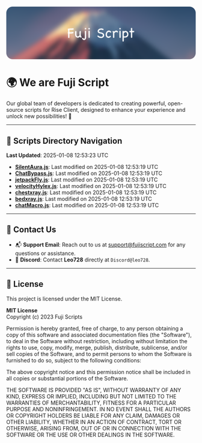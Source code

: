 ![Banner](.github/b.webp)

# 🌍 **We are Fuji Script**

Our global team of developers is dedicated to creating powerful, open-source scripts for Rise Client, designed to enhance your experience and unlock new possibilities! 🌟

---
<!-- SCRIPTS_NAVIGATION_START -->
## 📂 **Scripts Directory Navigation**

**Last Updated**: 2025-01-08 12:53:23 UTC

- **[SilentAura.js](scripts/SilentAura.js)**: Last modified on 2025-01-08 12:53:19 UTC
- **[ChatBypass.js](scripts/ChatBypass.js)**: Last modified on 2025-01-08 12:53:19 UTC
- **[jetpackFly.js](scripts/jetpackFly.js)**: Last modified on 2025-01-08 12:53:19 UTC
- **[velocityHylex.js](scripts/velocityHylex.js)**: Last modified on 2025-01-08 12:53:19 UTC
- **[chestxray.js](scripts/chestxray.js)**: Last modified on 2025-01-08 12:53:19 UTC
- **[bedxray.js](scripts/bedxray.js)**: Last modified on 2025-01-08 12:53:19 UTC
- **[chatMacro.js](scripts/chatMacro.js)**: Last modified on 2025-01-08 12:53:19 UTC

<!-- SCRIPTS_NAVIGATION_END -->

---

## 💬 **Contact Us**  
- 📬 **Support Email**: Reach out to us at [support@fujiscript.com](mailto:support@fujiscript.com) for any questions or assistance.  
- 💬 **Discord**: Contact **Leo728** directly at `Discord@leo728`.

---

## 📜 **License**

This project is licensed under the MIT License.  

**MIT License**  
Copyright (c) 2023 Fuji Scripts  

Permission is hereby granted, free of charge, to any person obtaining a copy of this software and associated documentation files (the "Software"), to deal in the Software without restriction, including without limitation the rights to use, copy, modify, merge, publish, distribute, sublicense, and/or sell copies of the Software, and to permit persons to whom the Software is furnished to do so, subject to the following conditions:  

The above copyright notice and this permission notice shall be included in all copies or substantial portions of the Software.  

THE SOFTWARE IS PROVIDED "AS IS", WITHOUT WARRANTY OF ANY KIND, EXPRESS OR IMPLIED, INCLUDING BUT NOT LIMITED TO THE WARRANTIES OF MERCHANTABILITY, FITNESS FOR A PARTICULAR PURPOSE AND NONINFRINGEMENT. IN NO EVENT SHALL THE AUTHORS OR COPYRIGHT HOLDERS BE LIABLE FOR ANY CLAIM, DAMAGES OR OTHER LIABILITY, WHETHER IN AN ACTION OF CONTRACT, TORT OR OTHERWISE, ARISING FROM, OUT OF OR IN CONNECTION WITH THE SOFTWARE OR THE USE OR OTHER DEALINGS IN THE SOFTWARE.  
